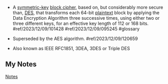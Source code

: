 - A [symmetric-key](symmetric-cryptography.md) [block cipher](block-cipher.md), based on, but considerably more secure than, [DES](data-encryption-standard.md), that transforms each 64-bit [plaintext](clear-text.md) block by applying the Data Encryption Algorithm three successive times, using either two or three different keys, for an effective key length of 112 or 168 bits. #ref/2023/12/09/101428 #ref/2023/12/09/095245 #glossary

- Superseded by the AES algorithm. #ref/2023/12/09/120659
- Also known as IEEE RFC1851, 3DEA, 3DES or Triple DES
## My Notes
[Notes](mynotes/triple-data-encyption-algorithm-notes.md)
